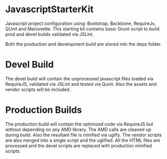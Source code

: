 # JavascriptStarterKit

Javascript project configuration using: Bootstrap, Backbone, RequireJs, QUnit and Marionette. This starting kit contains basic Grunt script to build prod and devel builds validated via JSLint.

Both the production and development build are stored into the deps folder. 

# Devel Build
The devel build will contain the unprocessed javascript files loaded via RequireJS, validated via JSLint and tested via Qunit. Also the assets and vendor scripts will be included.

# Production Builds
The production build will contain the optimized code via RequireJS but without depending on any AMD library. The AMD calls are cleaned up during build. Also the resultant file is minified via uglify.
The vendor scripts are also merged into a single script and the uglified. All the HTML files are processed and the devel scripts are replaced with production minified scripts.

